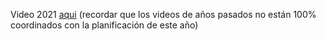Video 2021 [aqui](https://drive.google.com/file/d/1h5bUu-cFUSLYY4BFPQYEi8XnjUv2dgJv/view?usp=sharing)
(recordar que los videos de años pasados no están 100% coordinados con la planificación de este año) 
